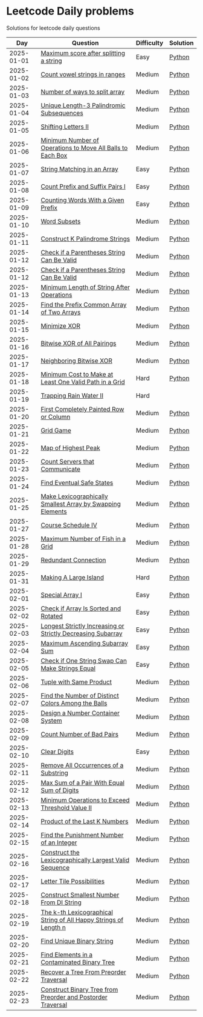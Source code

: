 # Leetcode Daily problems
Solutions for leetcode daily questions

| Day        | Question | Difficulty | Solution |
| ---------- | -------- | ---------- | -------- |
| 2025-01-01 | [Maximum score after splitting a string](https://leetcode.com/problems/count-vowel-strings-in-ranges/?envType=daily-question) | Easy | [Python](./python/1422-maximum-score-after-splitting-a-string.py) |
| 2025-01-02 | [Count vowel strings in ranges](https://leetcode.com/problems/count-vowel-strings-in-ranges/?envType=daily-question) | Medium | [Python](./python/2559-count-vowel-strings-in-ranges.py) |
| 2025-01-03 | [Number of ways to split array](https://leetcode.com/problems/number-of-ways-to-split-array/?envType=daily-question) | Medium | [Python](./python/2270-number-of-ways-to-split-array.py) | <tag class="medium"/> |
| 2025-01-04 | [ Unique Length-3 Palindromic Subsequences](https://leetcode.com/problems/unique-length-3-palindromic-subsequences/description/) | Medium | [Python](./python/1930-unique-length-3-palindromic-subsequences.py) |
| 2025-01-05|[ Shifting Letters II](https://leetcode.com/problems/shifting-letters-ii/description/) | Medium | [Python](./python/2381-shifting-letters-ii.py) |
| 2025-01-06 | [ Minimum Number of Operations to Move All Balls to Each Box](https://leetcode.com/problems/minimum-number-of-operations-to-move-all-balls-to-each-box/description/) | Medium | [Python](./python/1769-minimum-number-of-operations-to-move-all-balls-to-each-box.py) |
| 2025-01-07 | [ String Matching in an Array](https://leetcode.com/problems/string-matching-in-an-array/description/) | Easy | [Python](./python/1408-string-matching-in-an-array.py) |
| 2025-01-08 | [ Count Prefix and Suffix Pairs I](https://leetcode.com/problems/count-prefix-and-suffix-pairs-i/description/) | Easy | [Python](./python/3042-count-prefix-and-suffix-pairs-i.py) |
| 2025-01-09 | [ Counting Words With a Given Prefix](https://leetcode.com/problems/counting-words-with-a-given-prefix/description/) | Easy | [Python](./python/2185-counting-words-with-a-given-prefix.py) |
| 2025-01-10 | [ Word Subsets](https://leetcode.com/problems/word-subsets/description/) | Medium | [Python](./python/916-word-subsets.py) |
| 2025-01-11 | [ Construct K Palindrome Strings](https://leetcode.com/problems/construct-k-palindrome-strings/description/) | Medium | [Python](./python/1400-construct-k-palindrome-strings.py) |
| 2025-01-12 | [ Check if a Parentheses String Can Be Valid](https://leetcode.com/problems/check-if-a-parentheses-string-can-be-valid/description/) | Medium | [Python](./python/2116-check-if-a-parentheses-string-can-be-valid.py) |
| 2025-01-12 | [Check if a Parentheses String Can Be Valid](https://leetcode.com/problems/check-if-a-parentheses-string-can-be-valid/description/) | Medium | [Python](./python/2116-check-if-a-parentheses-string-can-be-valid.py) |
| 2025-01-13 | [Minimum Length of String After Operations](https://leetcode.com/problems/minimum-length-of-string-after-operations/description/) | Medium | [Python](./python/3223-minimum-length-of-string-after-operations.py) |
| 2025-01-14 | [Find the Prefix Common Array of Two Arrays](https://leetcode.com/problems/find-the-prefix-common-array-of-two-arrays/description/) | Medium | [Python](./python/2657-find-the-prefix-common-array-of-two-arrays.py) |
| 2025-01-15 | [Minimize XOR](https://leetcode.com/problems/minimize-xor/description/) | Medium | [Python](./python/2429-minimize-xor.py) |
| 2025-01-16 | [Bitwise XOR of All Pairings](https://leetcode.com/problems/bitwise-xor-of-all-pairings/description/) | Medium | [Python](./python/2425-bitwise-xor-of-all-pairings.py) |
| 2025-01-17 | [Neighboring Bitwise XOR](https://leetcode.com/problems/neighboring-bitwise-xor/description/) | Medium | [Python](./python/2683-neighboring-bitwise-xor.py) |
| 2025-01-18 | [Minimum Cost to Make at Least One Valid Path in a Grid](https://leetcode.com/problems/minimum-cost-to-make-at-least-one-valid-path-in-a-grid/description/) | Hard | [Python](./python/1368-minimum-cost-to-make-at-least-one-valid-path-in-a-grid.py) |
| 2025-01-19 | [Trapping Rain Water II](https://leetcode.com/problems/trapping-rain-water-ii/description/) | Hard |  |
| 2025-01-20 | [First Completely Painted Row or Column](https://leetcode.com/problems/first-completely-painted-row-or-column/description/) | Medium | [Python](./python/2661-first-completely-painted-row-or-column.py) |
| 2025-01-21 | [Grid Game](https://leetcode.com/problems/grid-game/description/) | Medium | [Python](./python/2017-grid-game.py) |
| 2025-01-22 | [Map of Highest Peak](https://leetcode.com/problems/map-of-highest-peak/description/) | Medium | [Python](./python/1765-map-of-highest-peak.py) |
| 2025-01-23 | [Count Servers that Communicate](https://leetcode.com/problems/count-servers-that-communicate/description/) | Medium | [Python](./python/1267-count-servers-that-communicate.py) |
| 2025-01-24 | [Find Eventual Safe States](https://leetcode.com/problems/find-eventual-safe-states/description/) | Medium | [Python](./python/802-find-eventual-safe-states.py) |
| 2025-01-25 | [Make Lexicographically Smallest Array by Swapping Elements](https://leetcode.com/problems/make-lexicographically-smallest-array-by-swapping-elements/description/) | Medium | [Python](./python/2948-make-lexicographically-smallest-array-by-swapping-elements.py) |
| 2025-01-27 | [Course Schedule IV](https://leetcode.com/problems/course-schedule-iv/description/) | Medium | [Python](./python/1462-course-schedule-iv.py) |
| 2025-01-28 | [Maximum Number of Fish in a Grid](https://leetcode.com/problems/maximum-number-of-fish-in-a-grid/description/) | Medium | [Python](./python/2658-maximum-number-of-fish-in-a-grid.py) |
| 2025-01-29 | [Redundant Connection](https://leetcode.com/problems/redundant-connection/description/) | Medium | [Python](./python/684-redundant-connection.py) |
| 2025-01-31 | [Making A Large Island](https://leetcode.com/problems/making-a-large-island/description/) | Hard | [Python](./python/827-making-a-large-island.py) |
| 2025-02-01 | [Special Array I](https://leetcode.com/problems/special-array-i/description/) | Easy | [Python](./python/3151-special-array-i.py) |
| 2025-02-02 | [Check if Array Is Sorted and Rotated](https://leetcode.com/problems/check-if-array-is-sorted-and-rotated/description/) | Easy | [Python](./python/1752-check-if-array-is-sorted-and-rotated.py) |
| 2025-02-03 | [Longest Strictly Increasing or Strictly Decreasing Subarray](https://leetcode.com/problems/longest-strictly-increasing-or-strictly-decreasing-subarray/description/) | Easy | [Python](./python/3105-longest-strictly-increasing-or-strictly-decreasing-subarray.py) |
| 2025-02-04 | [Maximum Ascending Subarray Sum](https://leetcode.com/problems/maximum-ascending-subarray-sum/description/) | Easy | [Python](./python/1800-maximum-ascending-subarray-sum.py) |
| 2025-02-05 | [Check if One String Swap Can Make Strings Equal](https://leetcode.com/problems/check-if-one-string-swap-can-make-strings-equal/description/) | Easy | [Python](./python/1790-check-if-one-string-swap-can-make-strings-equal.py) |
| 2025-02-06 | [Tuple with Same Product](https://leetcode.com/problems/tuple-with-same-product/description/) | Medium | [Python](./python/1726-tuple-with-same-product.py) |
| 2025-02-07 | [Find the Number of Distinct Colors Among the Balls](https://leetcode.com/problems/find-the-number-of-distinct-colors-among-the-balls/description/) | Medium | [Python](./python/3160-find-the-number-of-distinct-colors-among-the-balls.py) |
| 2025-02-08 | [Design a Number Container System](https://leetcode.com/problems/design-a-number-container-system/description/) | Medium | [Python](./python/2349-design-a-number-container-system.py) |
| 2025-02-09 | [Count Number of Bad Pairs](https://leetcode.com/problems/count-number-of-bad-pairs/description/) | Medium | [Python](./python/2364-count-number-of-bad-pairs.py) |
| 2025-02-10 | [Clear Digits](https://leetcode.com/problems/clear-digits/description/) | Easy | [Python](./python/3174-clear-digits.py) |
| 2025-02-11 | [Remove All Occurrences of a Substring](https://leetcode.com/problems/remove-all-occurrences-of-a-substring/description/) | Medium | [Python](./python/1910-remove-all-occurrences-of-a-substring.py) |
| 2025-02-12 | [Max Sum of a Pair With Equal Sum of Digits](https://leetcode.com/problems/max-sum-of-a-pair-with-equal-sum-of-digits/description/) | Medium | [Python](./python/2342-max-sum-of-a-pair-with-equal-sum-of-digits.py) |
| 2025-02-13 | [Minimum Operations to Exceed Threshold Value II](https://leetcode.com/problems/minimum-operations-to-exceed-threshold-value-ii/description/) | Medium | [Python](./python/3066-minimum-operations-to-exceed-threshold-value-ii.py) |
| 2025-02-14 | [Product of the Last K Numbers](https://leetcode.com/problems/product-of-the-last-k-numbers/description/) | Medium | [Python](./python/1352-product-of-the-last-k-numbers.py) |
| 2025-02-15 | [Find the Punishment Number of an Integer](https://leetcode.com/problems/find-the-punishment-number-of-an-integer/description/) | Medium | [Python](./python/2698-find-the-punishment-number-of-an-integer.py) |
| 2025-02-16 | [Construct the Lexicographically Largest Valid Sequence](https://leetcode.com/problems/construct-the-lexicographically-largest-valid-sequence/description/) | Medium | [Python](./python/1718-construct-the-lexicographically-largest-valid-sequence.py) |
| 2025-02-17 | [Letter Tile Possibilities](https://leetcode.com/problems/letter-tile-possibilities/description/) | Medium | [Python](./python/1079-letter-tile-possibilities.py) |
| 2025-02-18 | [Construct Smallest Number From DI String](https://leetcode.com/problems/construct-smallest-number-from-di-string/description/) | Medium | [Python](./python/2375-construct-smallest-number-from-di-string.py) |
| 2025-02-19 | [The k-th Lexicographical String of All Happy Strings of Length n](https://leetcode.com/problems/the-k-th-lexicographical-string-of-all-happy-strings-of-length-n/description/) | Medium | [Python](./python/1415-the-k-th-lexicographical-string-of-all-happy-strings-of-length-n.py) |
| 2025-02-20 | [Find Unique Binary String](https://leetcode.com/problems/find-unique-binary-string/description/) | Medium | [Python](./python/1980-find-unique-binary-string.py) |
| 2025-02-21 | [Find Elements in a Contaminated Binary Tree](https://leetcode.com/problems/find-elements-in-a-contaminated-binary-tree/description/) | Medium | [Python](./python/1261-find-elements-in-a-contaminated-binary-tree.py) |
| 2025-02-22 | [Recover a Tree From Preorder Traversal](https://leetcode.com/problems/recover-a-tree-from-preorder-traversal/description/) | Medium | [Python](./python/1028-recover-a-tree-from-preorder-traversal.py) |
| 2025-02-23 | [Construct Binary Tree from Preorder and Postorder Traversal](https://leetcode.com/problems/construct-binary-tree-from-preorder-and-postorder-traversal/description/) | Medium | [Python](./python/889-construct-binary-tree-from-preorder-and-postorder-traversal.py) |
